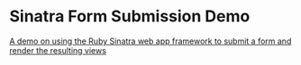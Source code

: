 # Sinatra Form Submission Demo

[A demo on using the Ruby Sinatra web app framework to submit a form and render the resulting views](http://www.vikingcodeschool.com)